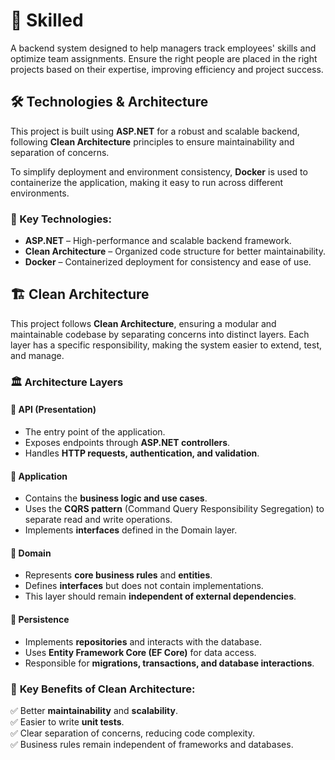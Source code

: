 # 🏢 Skilled

A backend system designed to help managers track employees' skills and optimize team assignments. Ensure the right people are placed in the right projects based on their expertise, improving efficiency and project success.



## 🛠 Technologies & Architecture

This project is built using **ASP.NET** for a robust and scalable backend, following **Clean Architecture** principles to ensure maintainability and separation of concerns.  

To simplify deployment and environment consistency, **Docker** is used to containerize the application, making it easy to run across different environments.  

### 🔹 Key Technologies:
- **ASP.NET** – High-performance and scalable backend framework.
- **Clean Architecture** – Organized code structure for better maintainability.
- **Docker** – Containerized deployment for consistency and ease of use.



## 🏗️ Clean Architecture  

This project follows **Clean Architecture**, ensuring a modular and maintainable codebase by separating concerns into distinct layers. Each layer has a specific responsibility, making the system easier to extend, test, and manage.  

### 🏛️ Architecture Layers  

#### 📌 **API (Presentation)**  
- The entry point of the application.  
- Exposes endpoints through **ASP.NET controllers**.  
- Handles **HTTP requests, authentication, and validation**.  

#### 📌 **Application**  
- Contains the **business logic and use cases**.  
- Uses the **CQRS pattern** (Command Query Responsibility Segregation) to separate read and write operations.  
- Implements **interfaces** defined in the Domain layer.  

#### 📌 **Domain**  
- Represents **core business rules** and **entities**.  
- Defines **interfaces** but does not contain implementations.  
- This layer should remain **independent of external dependencies**.  

#### 📌 **Persistence**  
- Implements **repositories** and interacts with the database.  
- Uses **Entity Framework Core (EF Core)** for data access.  
- Responsible for **migrations, transactions, and database interactions**.  

### 🔹 **Key Benefits of Clean Architecture:**  
✅ Better **maintainability** and **scalability**.  
✅ Easier to write **unit tests**.  
✅ Clear separation of concerns, reducing code complexity.  
✅ Business rules remain independent of frameworks and databases.  
